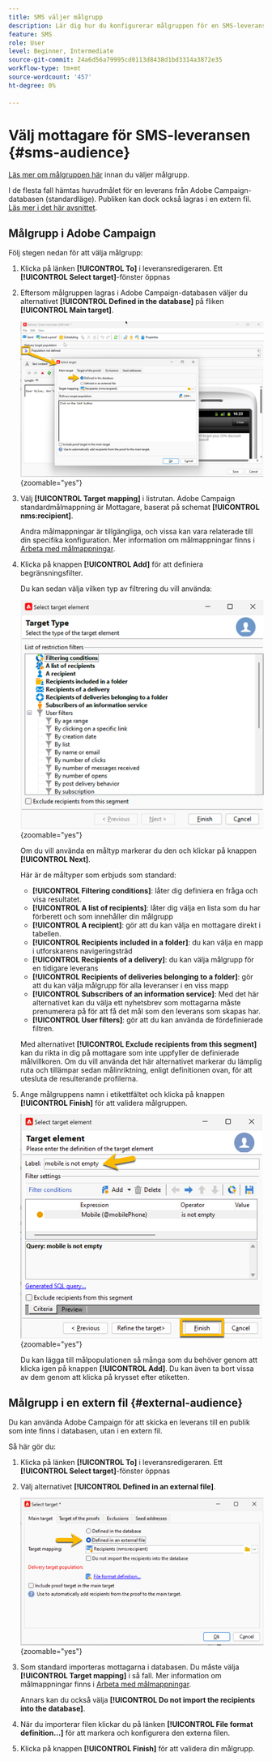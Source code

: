 ```yaml
---
title: SMS väljer målgrupp
description: Lär dig hur du konfigurerar målgruppen för en SMS-leverans
feature: SMS
role: User
level: Beginner, Intermediate
source-git-commit: 24a6d56a79995cd0113d8438d1bd3314a3872e35
workflow-type: tm+mt
source-wordcount: '457'
ht-degree: 0%

---
```



# Välj mottagare för SMS-leveransen {#sms-audience}

[Läs mer om målgruppen här](../../audiences/gs-audiences.md) innan du väljer målgrupp.

I de flesta fall hämtas huvudmålet för en leverans från Adobe Campaign-databasen (standardläge). Publiken kan dock också lagras i en extern fil. [Läs mer i det här avsnittet](#external-audience).

## Målgrupp i Adobe Campaign

Följ stegen nedan för att välja målgrupp:

1. Klicka på länken **[!UICONTROL To]** i leveransredigeraren. Ett **[!UICONTROL Select target]**-fönster öppnas

1. Eftersom målgruppen lagras i Adobe Campaign-databasen väljer du alternativet **[!UICONTROL Defined in the database]** på fliken **[!UICONTROL Main target]**.

   ![](assets/audience_to.png){zoomable="yes"}

1. Välj **[!UICONTROL Target mapping]** i listrutan. Adobe Campaign standardmålmappning är Mottagare, baserat på schemat **[!UICONTROL nms:recipient]**.

   Andra målmappningar är tillgängliga, och vissa kan vara relaterade till din specifika konfiguration. Mer information om målmappningar finns i [Arbeta med målmappningar](../../audiences/target-mappings.md).

1. Klicka på knappen **[!UICONTROL Add]** för att definiera begränsningsfilter.

   Du kan sedan välja vilken typ av filtrering du vill använda:

   ![](assets/audience_filters.png){zoomable="yes"}

   Om du vill använda en måltyp markerar du den och klickar på knappen **[!UICONTROL Next]**.

   Här är de måltyper som erbjuds som standard:

   * **[!UICONTROL Filtering conditions]**: låter dig definiera en fråga och visa resultatet.
   * **[!UICONTROL A list of recipients]**: låter dig välja en lista som du har förberett och som innehåller din målgrupp
   * **[!UICONTROL A recipient]**: gör att du kan välja en mottagare direkt i tabellen.
   * **[!UICONTROL Recipients included in a folder]**: du kan välja en mapp i utforskarens navigeringsträd
   * **[!UICONTROL Recipients of a delivery]**: du kan välja målgrupp för en tidigare leverans
   * **[!UICONTROL Recipients of deliveries belonging to a folder]**: gör att du kan välja målgrupp för alla leveranser i en viss mapp
   * **[!UICONTROL Subscribers of an information service]**: Med det här alternativet kan du välja ett nyhetsbrev som mottagarna måste prenumerera på för att få det mål som den leverans som skapas har.
   * **[!UICONTROL User filters]**: gör att du kan använda de fördefinierade filtren.

   Med alternativet **[!UICONTROL Exclude recipients from this segment]** kan du rikta in dig på mottagare som inte uppfyller de definierade målvillkoren. Om du vill använda det här alternativet markerar du lämplig ruta och tillämpar sedan målinriktning, enligt definitionen ovan, för att utesluta de resulterande profilerna.

1. Ange målgruppens namn i etikettfältet och klicka på knappen **[!UICONTROL Finish]** för att validera målgruppen.

   ![](assets/audience_finish.png){zoomable="yes"}

   Du kan lägga till målpopulationen så många som du behöver genom att klicka igen på knappen **[!UICONTROL Add]**. Du kan även ta bort vissa av dem genom att klicka på krysset efter etiketten.

## Målgrupp i en extern fil {#external-audience}

Du kan använda Adobe Campaign för att skicka en leverans till en publik som inte finns i databasen, utan i en extern fil.

Så här gör du:

1. Klicka på länken **[!UICONTROL To]** i leveransredigeraren. Ett **[!UICONTROL Select target]**-fönster öppnas

1. Välj alternativet **[!UICONTROL Defined in an external file]**.

   ![](assets/audience_externalfile.png){zoomable="yes"}

1. Som standard importeras mottagarna i databasen. Du måste välja **[!UICONTROL Target mapping]** i så fall. Mer information om målmappningar finns i [Arbeta med målmappningar](../../audiences/target-mappings.md).

   Annars kan du också välja **[!UICONTROL Do not import the recipients into the database]**.

1. När du importerar filen klickar du på länken **[!UICONTROL File format definition…]** för att markera och konfigurera den externa filen.

1. Klicka på knappen **[!UICONTROL Finish]** för att validera din målgrupp.

